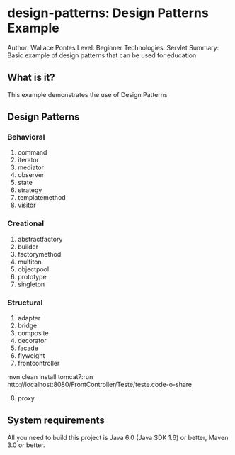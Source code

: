design-patterns: Design Patterns Example
===============================
Author: Wallace Pontes
Level: Beginner
Technologies: Servlet
Summary: Basic example of design patterns that can be used for education

What is it?
-----------

This example demonstrates the use of Design Patterns

Design Patterns
-------------------

### Behavioral

1.  command
2.  iterator
3.  mediator
4.  observer
5.  state
6.  strategy
7.  templatemethod
8.  visitor

### Creational

1.  abstractfactory
2.  builder
3.  factorymethod
4.  multiton
5.  objectpool
6.  prototype
7.  singleton

### Structural

1.  adapter
2.  bridge
3.  composite
4.  decorator
5.  facade
6.  flyweight
7.  frontcontroller

mvn clean install tomcat7:run
http://localhost:8080/FrontController/Teste/teste.code-o-share

8.  proxy




System requirements
-------------------

All you need to build this project is Java 6.0 (Java SDK 1.6) or better, Maven 3.0 or better.
